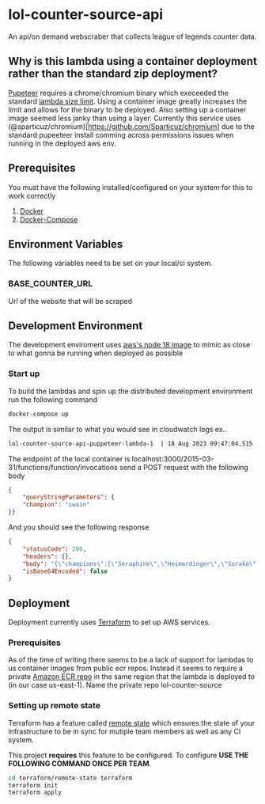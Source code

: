 # lol-counter-source-api
An api/on demand webscraber that collects league of legends counter data.

## Why is this lambda using a container deployment rather than the standard zip deployment?
[Pupeteer](https://pptr.dev/) requires a chrome/chromium binary which execeeded the standard [lambda size limit](https://docs.aws.amazon.com/lambda/latest/dg/gettingstarted-limits.html#function-configuration-deployment-and-execution). Using a container image greatly increases the limit and allows for the binary to be deployed. Also setting up a container image seemed less janky than using a layer. Currently this service uses (@sparticuz/chromium)[https://github.com/Sparticuz/chromium] due to the standard pupeeteer install comming across permissions issues when running in the deployed aws env.

## Prerequisites
You must have the following installed/configured on your system for this to work correctly<br />
1. [Docker](https://www.docker.com/community-edition)
2. [Docker-Compose](https://docs.docker.com/compose/)

## Environment Variables
The following variables need to be set on your local/ci system.
### BASE_COUNTER_URL
Url of the website that will be scraped


## Development Environment
The development enviroment uses [aws's node 18 image](https://gallery.ecr.aws/lambda/nodejs) to mimic as close to what gonna be running when deployed as possible

### Start up
To build the lambdas and spin up the distributed development environment run the following command

```bash
docker-compose up
```

The output is similar to what you would see in cloudwatch logs ex..

```bash
lol-counter-source-api-puppeteer-lambda-1  | 18 Aug 2023 09:47:04,515 [INFO] (rapid) exec '/var/runtime/bootstrap' (cwd=/var/task, handler=)
```

The endpoint of the local container is localhost:3000/2015-03-31/functions/function/invocations send a POST request with the following body
```json
{
    "queryStringParameters": {
	"champion": "swain"
}}
```
And you should see the following response
```json
{
	"statusCode": 200,
	"headers": {},
	"body": "{\"champions\":[\"Seraphine\",\"Heimerdinger\",\"Soraka\",\"Morgana\",\"Lulu\",\"Sona\",\"Nami\",\"Janna\",\"Karma\",\"Zyra\"],\"winRates\":[\"60.58% WR\",\"60.42% WR\",\"57.56% WR\",\"55.9% WR\",\"55.52% WR\",\"54.55% WR\",\"54.09% WR\",\"53.99% WR\",\"53.99% WR\",\"53.97% WR\"]}",
	"isBase64Encoded": false
}
```

## Deployment
Deployment currently uses [Terraform](https://www.terraform.io/) to set up AWS services.
### Prerequisites
As of the time of writing there seems to be a lack of support for lambdas to us container images from public ecr repos. Instead it seems to require a private [Amazon ECR repo](https://us-east-1.console.aws.amazon.com/ecr/repositories?region=us-east-1) in the same region that the lambda is deployed to (in our case us-east-1). Name the private repo lol-counter-source 

### Setting up remote state
Terraform has a feature called [remote state](https://www.terraform.io/docs/state/remote.html) which ensures the state of your infrastructure to be in sync for mutiple team members as well as any CI system.

This project **requires** this feature to be configured. To configure **USE THE FOLLOWING COMMAND ONCE PER TEAM**.

```bash
cd terraform/remote-state terraform
terraform init
terraform apply
```


